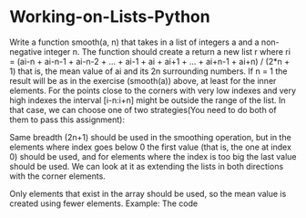 # Working-on-Lists-Python
Write a function smooth(a, n) that takes in a list of integers a and a non-negative integer n. The function should create a return a new list r where ri = (ai-n + ai-n-1 + ai-n-2 + ... + ai-1 + ai + ai+1 + ... + ai+n-1 + ai+n) / (2*n + 1)  that is, the mean value of ai and its 2n surrounding numbers.  If n = 1 the result will be as in the exercise (smooth(a)) above, at least for the inner elements.  For the points close to the corners with very low indexes and very high indexes the interval [i-n:i+n] might be outside the range of the list. In that case, we can choose one of two strategies(You need to do both of them to pass this assignment):  

Same breadth (2n+1) should be used in the smoothing operation, but in the elements where index goes below 0 the first value (that is, the one at index 0) should be used, and for elements where the index is too big the last value should be used. We can look at it as extending the lists in both directions with the corner elements.

Only elements that exist in the array should be used, so the mean value is created using fewer elements. Example: The code
